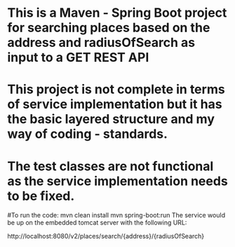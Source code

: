 # This is a Maven - Spring Boot project for searching places based on the address and radiusOfSearch as input to a GET REST API
# This project is not complete in terms of service implementation but it has the basic layered structure and my way of coding - standards.
# The test classes are not functional as the service implementation needs to be fixed.

#To run the code:
mvn clean install
mvn spring-boot:run
The service would be up on the embedded tomcat server with the following URL:

http://localhost:8080/v2/places/search/{address}/{radiusOfSearch}
